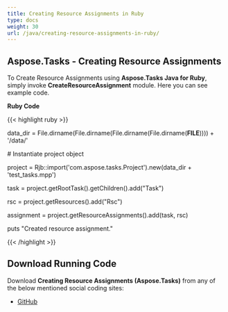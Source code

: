 ```yaml
---
title: Creating Resource Assignments in Ruby
type: docs
weight: 30
url: /java/creating-resource-assignments-in-ruby/
---
```


## **Aspose.Tasks - Creating Resource Assignments**
To Create Resource Assignments using **Aspose.Tasks Java for Ruby**, simply invoke **CreateResourceAssignment** module. Here you can see example code.

**Ruby Code**

{{< highlight ruby >}}

 data_dir = File.dirname(File.dirname(File.dirname(File.dirname(__FILE__)))) + '/data/'



\# Instantiate project object

project = Rjb::import('com.aspose.tasks.Project').new(data_dir + 'test_tasks.mpp')

task = project.getRootTask().getChildren().add("Task")

rsc = project.getResources().add("Rsc")

assignment = project.getResourceAssignments().add(task, rsc)

puts "Created resource assignment."

{{< /highlight >}}
## **Download Running Code**
Download **Creating Resource Assignments (Aspose.Tasks)** from any of the below mentioned social coding sites:

- [GitHub](https://github.com/aspose-tasks/Aspose.Tasks-for-Java/blob/master/Plugins/Aspose_Tasks_Java_for_Ruby/lib/asposetasksjava/ResourceAssignments/createresourceassignment.rb)
